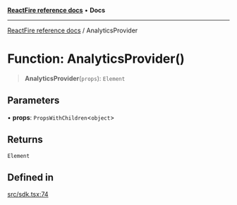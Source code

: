 [**ReactFire reference docs**](../README.md) • **Docs**

***

[ReactFire reference docs](../README.md) / AnalyticsProvider

# Function: AnalyticsProvider()

> **AnalyticsProvider**(`props`): `Element`

## Parameters

• **props**: `PropsWithChildren`\<`object`\>

## Returns

`Element`

## Defined in

[src/sdk.tsx:74](https://github.com/Synapski/reactfire/blob/main/src/sdk.tsx#L74)
